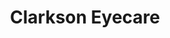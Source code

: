 ---
title: "Clarkson Eyecare"
url: /saint-louis/clarkson-eyecare-butler-hill-road/
shop: optician
---